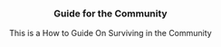 <h3 align="center"> Guide for the Community </h3>
<p align="center"> 
  <a> This is a How to Guide </a>
  <a> On Surviving in the Community </a>
</p>
<br>
<p align="center">
  
</p>
